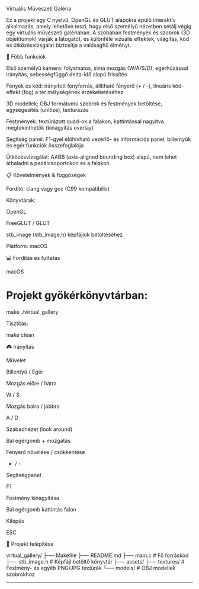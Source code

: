 Virtuális Művészeti Galéria

Ez a projekt egy C nyelvű, OpenGL és GLUT alapokra épülő interaktív alkalmazás, amely lehetővé teszi, hogy első személyű nézetben sétálj végig egy virtuális művészeti galériában. A szobában festmények és szobrok (3D objektumok) várják a látogatót, és különféle vizuális effektek, világítás, köd és ütközésvizsgálat biztosítja a valósághű élményt.

🌟 Főbb funkciók

Első személyű kamera: folyamatos, sima mozgás (W/A/S/D), egérhúzással irányítás, sebességfüggő delta-idő alapú frissítés

Fények és köd: irányított fényforrás, állítható fényerő (+ / -), lineáris köd-effekt (fog) a tér mélységének érzékeltetéséhez

3D modellek: OBJ formátumú szobrok és festmények betöltése, egységesítés (unitize), textúrázás

Festmények: textúrázott quad-ok a falakon, kattintással nagyítva megtekinthetők (kinagyítás overlay)

Segítség panel: F1-gyel előhívható vezérlő- és információs panel, billentyűk és egér funkciók összefoglalója

Ütközésvizsgálat: AABB (axis-aligned bounding box) alapú, nem lehet áthaladni a pedálcsoportokon és a falakon

📋 Követelmények & függőségek

Fordító: clang vagy gcc (C99 kompatibilis)

Könyvtárak:

OpenGL

FreeGLUT / GLUT

stb_image (stb_image.h) képfájlok betöltéséhez

Platform: macOS

💻 Fordítás és futtatás

macOS

# Projekt gyökérkönyvtárban:
make
./virtual_gallery

Tisztítás:

make clean

🎮 Irányítás

Művelet

Billentyű / Egér

Mozgás előre / hátra

W / S

Mozgás balra / jobbra

A / D

Szabadnézet (look around)

Bal egérgomb + mozgatás

Fényerő növelése / csökkentése

+ / -

Segítségpanel

F1

Festmény kinagyítása

Bal egérgomb kattintás falon

Kilépés

ESC

📂 Projekt felépítése

virtual_gallery/
├── Makefile
├── README.md
├── main.c            # Fő forráskód
├── stb_image.h       # Képfájl betöltő könyvtár
├── assets/
   ├── textures/     # Festmény- és egyéb PNG/JPG textúrák
   └── models/       # OBJ modellek szobrokhoz

---